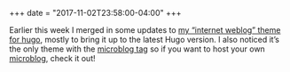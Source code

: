 +++
date = "2017-11-02T23:58:00-04:00"
+++

Earlier this week I merged in some updates to [my “internet weblog” theme for hugo](https://github.com/jnjosh/internet-weblog), mostly to bring it up to the latest Hugo version. I also noticed it’s the only theme with the [microblog tag](https://themes.gohugo.io/tags/microblog) so if you want to host your own [microblog](https://micro.blog), check it out!
